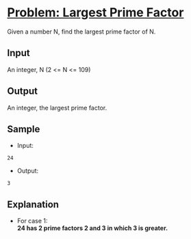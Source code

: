 # [Problem: Largest Prime Factor](https://my.newtonschool.co/playground/code/h4wdkgxieba4)

Given a number N, find the largest prime factor of N.

## Input

An integer, N (2 <= N <= 109)

## Output

An integer, the largest prime factor.

## Sample

- Input:
```
24
```

- Output:
```
3
```

## Explanation

- For case 1: <br> **24 has 2 prime factors 2 and 3 in which 3 is greater.**
